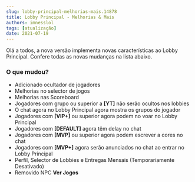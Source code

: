 ```yaml
---
slug: lobby-principal-melhorias-mais.14878
title: Lobby Principal - Melhorias & Mais
authors: imnesslol
tags: [atualização]
date: 2021-07-19
---
```


Olá a todos, a nova versão implementa novas características ao Lobby Principal. Confere todas as novas mudanças na lista abaixo.

<!-- truncate -->

### O que mudou?
* Adicionado ocultador de jogadores
* Melhorias no selector de jogos
* Melhorias nas Scoreboard
* Jogadores com grupo ou superior a **[YT]** não serão ocultos nos lobbies
* O chat agora no Lobby Principal agora mostra os grupos do jogador
* Jogadores com **[VIP+]** ou superior agora podem no voar no Lobby Principal
* Jogadores com **[DEFAULT]** agora têm delay no chat
* Jogadores com **[MVP]** ou superior agora podem escrever a cores no chat
* Jogadores com **[MVP+]** agora serão anunciados no chat ao entrar no Lobby Principal
* Perfil, Selector de Lobbies e Entregas Mensais (Temporariamente Desativado)
* Removido NPC **Ver Jogos**
